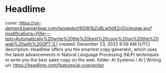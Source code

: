 # Headlime

cover: https://on-demand.bannerbear.com/taggedurl/6GW1bZxBLw0dX2rjOo/image.jpg?modifications=[title---text=Automatically%20write%20the%20best%20copy%20on%20the%20web%20with%20GPT-3.]
created: December 23, 2022 9:59 AM (UTC)
description: Headlime offers you the smartest copy generator, which uses the latest advancements in Natural Language Processing (NLP) techniques to write you the best sales copy on the web.
folder: AI Systems / AI | Writing
url: https://headlime.com/features/ai-copywriter